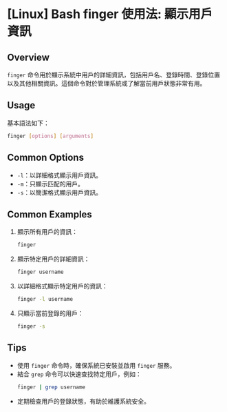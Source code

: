 # [Linux] Bash finger 使用法: 顯示用戶資訊

## Overview
`finger` 命令用於顯示系統中用戶的詳細資訊，包括用戶名、登錄時間、登錄位置以及其他相關資訊。這個命令對於管理系統或了解當前用戶狀態非常有用。

## Usage
基本語法如下：
```bash
finger [options] [arguments]
```

## Common Options
- `-l`：以詳細格式顯示用戶資訊。
- `-m`：只顯示匹配的用戶。
- `-s`：以簡潔格式顯示用戶資訊。

## Common Examples
1. 顯示所有用戶的資訊：
   ```bash
   finger
   ```

2. 顯示特定用戶的詳細資訊：
   ```bash
   finger username
   ```

3. 以詳細格式顯示特定用戶的資訊：
   ```bash
   finger -l username
   ```

4. 只顯示當前登錄的用戶：
   ```bash
   finger -s
   ```

## Tips
- 使用 `finger` 命令時，確保系統已安裝並啟用 `finger` 服務。
- 結合 `grep` 命令可以快速查找特定用戶，例如：
  ```bash
  finger | grep username
  ```
- 定期檢查用戶的登錄狀態，有助於維護系統安全。